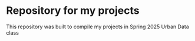 # Repository for my projects

This repository was built to compile my projects in Spring 2025 Urban Data class